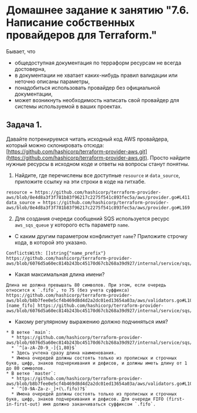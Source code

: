 # Домашнее задание к занятию "7.6. Написание собственных провайдеров для Terraform."

Бывает, что 
* общедоступная документация по терраформ ресурсам не всегда достоверна,
* в документации не хватает каких-нибудь правил валидации или неточно описаны параметры,
* понадобиться использовать провайдер без официальной документации,
* может возникнуть необходимость написать свой провайдер для системы используемой в ваших проектах.   

## Задача 1. 
Давайте потренируемся читать исходный код AWS провайдера, который можно склонировать отсюда: 
[https://github.com/hashicorp/terraform-provider-aws.git](https://github.com/hashicorp/terraform-provider-aws.git).
Просто найдите нужные ресурсы в исходном коде и ответы на вопросы станут понятны.  


1. Найдите, где перечислены все доступные `resource` и `data_source`, приложите ссылку на эти строки в коде на 
гитхабе.  
```doctest
resource = https://github.com/hashicorp/terraform-provider-aws/blob/8e4d8a3f3f781b83f96217c2275f541c893fec5a/aws/provider.go#L411
data_source = https://github.com/hashicorp/terraform-provider-aws/blob/8e4d8a3f3f781b83f96217c2275f541c893fec5a/aws/provider.go#L169

```
2. Для создания очереди сообщений SQS используется ресурс `aws_sqs_queue` у которого есть параметр `name`. 

  * С каким другим параметром конфликтует `name`? Приложите строчку кода, в которой это указано.
```doctest
ConflictsWith: []string{"name_prefix"}
https://github.com/hashicorp/terraform-provider-aws/blob/6076d5a60ec814b243bc45170d67cb268a39d927/internal/service/sqs/queue.go#L97
```
   * Какая максимальная длина имени?
```doctest
Длина не должна превышать 80 символов. При этом, если очередь относится к `.fifo`, то 75 (без учета суффикса)
https://github.com/hashicorp/terraform-provider-aws/blob/b8b7fee0e5cf4b469d8d4d2a2dc01ed13654a03a/aws/validators.go#L1035
[name_fifo] https://github.com/hashicorp/terraform-provider-aws/blob/6076d5a60ec814b243bc45170d67cb268a39d927/internal/service/sqs/queue.go#L411
```
   * Какому регулярному выражению должно подчиняться имя? 
```doctest
* В ветке `main`:
  * https://github.com/hashicorp/terraform-provider-aws/blob/6076d5a60ec814b243bc45170d67cb268a39d927/internal/service/sqs/queue.go#L413
  * `^[a-zA-Z0-9_-]{1,80}$`
  * Здесь учтена сразу длина наименования. 
  * Имена очередей должны состоять только из прописных и строчных букв, цифр, знаков подчеркивания и дефисов, и должны иметь длину от 1 до 80 символов.
* В ветке `master`:
  * https://github.com/hashicorp/terraform-provider-aws/blob/b8b7fee0e5cf4b469d8d4d2a2dc01ed13654a03a/aws/validators.go#L1041
  * `^[0-9A-Za-z-_]+(\.fifo)?$`
  * Имена очередей должны состоять только из прописных и строчных букв, цифр, знаков подчеркивания и дефисов. Для очереди FIFO (first-in-first-out) имя должно заканчиваться суффиксом `.fifo`.
```
